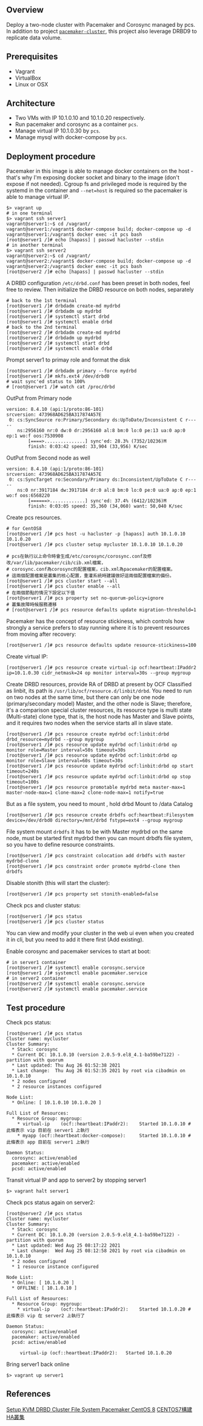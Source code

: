 ## Overview

Deploy a two-node cluster with Pacemaker and Corosync managed by pcs. In addition to project [`pacemaker-cluster`](https://github.com/jonascheng/docker-demo/tree/main/pacemaker-cluster), this project also leverage DRBD9 to replicate data volume.

## Prerequisites

- Vagrant
- VirtualBox
- Linux or OSX

## Architecture

* Two VMs with IP 10.1.0.10 and 10.1.0.20 respectively.
* Run pacemaker and corosync as a container `pcs`.
* Manage virtual IP 10.1.0.30 by `pcs`.
* Manage mysql with docker-compose by `pcs`.

## Deployment procedure

Pacemaker in this image is able to manage docker containers on the host - that's why I'm exposing docker socket and binary to the image (don't expose if not needed). Cgroup fs and privileged mode is required by the systemd in the container and `--net=host` is required so the pacemaker is able to manage virtual IP.

```console
$> vagrant up
# in one terminal
$> vagrant ssh server1
vagrant@server1:~$ cd /vagrant/
vagrant@server1:/vagrant$ docker-compose build; docker-compose up -d
vagrant@server1:/vagrant$ docker exec -it pcs bash
[root@server1 /]# echo [hapass] | passwd hacluster --stdin
# in another terminal
$> vagrant ssh server2
vagrant@server2:~$ cd /vagrant/
vagrant@server2:/vagrant$ docker-compose build; docker-compose up -d
vagrant@server2:/vagrant$ docker exec -it pcs bash
[root@server2 /]# echo [hapass] | passwd hacluster --stdin
```

A DRBD configuration `/etc/drbd.conf` has been preset in both nodes, feel free to review.
Then initialize the DRBD resource on both nodes, separately

```
# back to the 1st terminal
[root@server1 /]# drbdadm create-md mydrbd
[root@server1 /]# drbdadm up mydrbd
[root@server1 /]# systemctl start drbd
[root@server1 /]# systemctl enable drbd
# back to the 2nd terminal
[root@server2 /]# drbdadm create-md mydrbd
[root@server2 /]# drbdadm up mydrbd
[root@server2 /]# systemctl start drbd
[root@server2 /]# systemctl enable drbd
```

Prompt server1 to primay role and format the disk

```console
[root@server1 /]# drbdadm primary --force mydrbd
[root@server1 /]# mkfs.ext4 /dev/drbd0
# wait sync'ed status to 100%
# [root@server1 /]# watch cat /proc/drbd
```

OutPut from Primary node

```console
version: 8.4.10 (api:1/proto:86-101)
srcversion: 473968AD625BA317874A57E
 0: cs:SyncSource ro:Primary/Secondary ds:UpToDate/Inconsistent C r-----
    ns:2956160 nr:0 dw:0 dr:2956160 al:8 bm:0 lo:0 pe:13 ua:0 ap:0 ep:1 wo:f oos:7530908
        [====>...............] sync'ed: 28.3% (7352/10236)M
        finish: 0:03:42 speed: 33,904 (33,956) K/sec
```

OutPut from Second node as well

```console
version: 8.4.10 (api:1/proto:86-101)
srcversion: 473968AD625BA317874A57E
 0: cs:SyncTarget ro:Secondary/Primary ds:Inconsistent/UpToDate C r-----
    ns:0 nr:3917184 dw:3917184 dr:0 al:8 bm:0 lo:0 pe:0 ua:0 ap:0 ep:1 wo:f oos:6568220
        [======>.............] sync'ed: 37.4% (6412/10236)M
        finish: 0:03:05 speed: 35,360 (34,060) want: 50,040 K/sec
```

<!--

After Finish this. Create filesystem on DRBD device. Like this:

```console
# create mount point for DRBD device on primary node
[root@server1 /]# mount -t ext4 /dev/drbd0 /mnt/drbd
```

Verify DRBD works by dropping any file in /mnt/drbd, after that make Secondary node as Primary node. Run below command on `server1`

```console
[root@server1 /]# umount /mnt/drbd
[root@server1 /]# drbdadm secondary mydrbd
```

After this jump on Secondary machine, i.e `server2`. Create mount point for DRBD device on secondary node. The mount point can be the same or different from `server1`. In my case use the same.

```console
$> vagrant ssh server2
vagrant@server1:/vagrant$ docker-compose build; docker-compose up -d
vagrant@server1:/vagrant$ docker exec -it pcs bash
[root@server2 /]# drbdadm -- --overwrite-data-of-peer primary mydrbd
[root@server2 /]# mount -t ext4 /dev/drbd0 /mnt/drbd
```

Check if the file(s) have been sync'ed to `server2`. -->

Create pcs resources.

```console
# for CentOS8
[root@server1 /]# pcs host -u hacluster -p [hapass] auth 10.1.0.10 10.1.0.20
[root@server1 /]# pcs cluster setup mycluster 10.1.0.10 10.1.0.20

# pcs在執行以上命令時會生成/etc/corosync/corosync.conf及修改/var/lib/pacemaker/cib/cib.xml檔案，
# corosync.conf為corosync的配置檔案，cib.xml為pacemaker的配置檔案。
# 這兩個配置檔案是叢集的核心配置，重灌系統時建議做好這兩個配置檔案的備份。
[root@server1 /]# pcs cluster start --all
[root@server1 /]# pcs cluster enable --all
# 在兩個節點的情況下設定以下值
[root@server1 /]# pcs property set no-quorum-policy=ignore
# 叢集故障時候服務遷移
# [root@server1 /]# pcs resource defaults update migration-threshold=1
```

Pacemaker has the concept of resource stickiness, which controls how strongly a service prefers to stay running where it is to prevent resources from moving after recovery:

```console
[root@server1 /]# pcs resource defaults update resource-stickiness=100
```

Create virtual IP:

```console
[root@server1 /]# pcs resource create virtual-ip ocf:heartbeat:IPaddr2 ip=10.1.0.30 cidr_netmask=24 op monitor interval=30s --group mygroup
```

Create DRBD resources, provide RA of DRBD at present by OCF Classified as linbit, its path is `/usr/lib/ocf/resource.d/linbit/drbd`.
You need to run on two nodes at the same time, but there can only be one node (primary/secondary model) Master, and the other node is Slave; therefore, it's a comparison special cluster resources, its resource type is multi state (Multi-state) clone type, that is, the host node has Master and Slave points, and it requires two nodes when the service starts all in slave state.

```console
[root@server1 /]# pcs resource create mydrbd ocf:linbit:drbd drbd_resource=mydrbd --group mygroup
[root@server1 /]# pcs resource update mydrbd ocf:linbit:drbd op monitor role=Master interval=50s timeout=30s
[root@server1 /]# pcs resource update mydrbd ocf:linbit:drbd op monitor role=Slave interval=60s timeout=30s
[root@server1 /]# pcs resource update mydrbd ocf:linbit:drbd op start timeout=240s
[root@server1 /]# pcs resource update mydrbd ocf:linbit:drbd op stop timeout=100s
[root@server1 /]# pcs resource promotable mydrbd meta master-max=1 master-node-max=1 clone-max=2 clone-node-max=1 notify=true
```

But as a file system, you need to mount , hold drbd Mount to /data Catalog

```console
[root@server1 /]# pcs resource create drbdfs ocf:heartbeat:Filesystem device=/dev/drbd0 directory=/mnt/drbd fstype=ext4 --group mygroup
```

File system mount `drbdfs` it has to be with Master mydrbd on the same node, must be started first mydrbd then you can mount drbdfs file system, so you have to define resource constraints.

```console
[root@server1 /]# pcs constraint colocation add drbdfs with master mydrbd-clone
[root@server1 /]# pcs constraint order promote mydrbd-clone then drbdfs
```

<!-- Define docker-compose resource:

```console
[root@server1 /]# pcs resource create myapp ocf:heartbeat:docker-compose dirpath=/home/app op monitor interval=60s --group mygroup meta resource-stickiness=10O
``` -->

Disable stonith (this will start the cluster):

```console
[root@server1 /]# pcs property set stonith-enabled=false
```

Check pcs and cluster status:

```console
[root@server1 /]# pcs status
[root@server1 /]# pcs cluster status
```

You can view and modify your cluster in the web ui even when you created it in cli, but you need to add it there first (Add existing).

Enable corosync and pacemaker services to start at boot:

```console
# in server1 container
[root@server1 /]# systemctl enable corosync.service
[root@server1 /]# systemctl enable pacemaker.service
# in server2 container
[root@server2 /]# systemctl enable corosync.service
[root@server2 /]# systemctl enable pacemaker.service
```

## Test procedure

Check pcs status:

```console
[root@server1 /]# pcs status
Cluster name: mycluster
Cluster Summary:
  * Stack: corosync
  * Current DC: 10.1.0.10 (version 2.0.5-9.el8_4.1-ba59be7122) - partition with quorum
  * Last updated: Thu Aug 26 01:52:38 2021
  * Last change:  Thu Aug 26 01:52:35 2021 by root via cibadmin on 10.1.0.10
  * 2 nodes configured
  * 2 resource instances configured

Node List:
  * Online: [ 10.1.0.10 10.1.0.20 ]

Full List of Resources:
  * Resource Group: mygroup:
    * virtual-ip	(ocf::heartbeat:IPaddr2):	 Started 10.1.0.10 # 此條表示 vip 目前在 server1 上執行
    * myapp	(ocf::heartbeat:docker-compose):	 Started 10.1.0.10 # 此條表示 app 目前在 server1 上執行

Daemon Status:
  corosync: active/enabled
  pacemaker: active/enabled
  pcsd: active/enabled
```

Transit virtual IP and app to server2 by stopping server1

```console
$> vagrant halt server1
```

Check pcs status again on server2:

```console
[root@server2 /]# pcs status
Cluster name: mycluster
Cluster Summary:
  * Stack: corosync
  * Current DC: 10.1.0.20 (version 2.0.5-9.el8_4.1-ba59be7122) - partition with quorum
  * Last updated: Wed Aug 25 08:17:22 2021
  * Last change:  Wed Aug 25 08:12:58 2021 by root via cibadmin on 10.1.0.10
  * 2 nodes configured
  * 1 resource instance configured

Node List:
  * Online: [ 10.1.0.20 ]
  * OFFLINE: [ 10.1.0.10 ]

Full List of Resources:
  * Resource Group: mygroup:
    * virtual-ip	(ocf::heartbeat:IPaddr2):	 Started 10.1.0.20 # 此條表示 vip 在 server2 上執行了

Daemon Status:
  corosync: active/enabled
  pacemaker: active/enabled
  pcsd: active/enabled

     virtual-ip	(ocf::heartbeat:IPaddr2):	Started 10.1.0.20
```

Bring server1 back online

```console
$> vagrant up server1
```

## References

[Setup KVM DRBD Cluster File System Pacemaker CentOS 8](https://www.golinuxcloud.com/how-to-setup-drbd-cluster-file-system-centos8/#13_Verify_DRBD_Resource_and_Device_Status)
[CENTOS7構建HA叢集](https://www.itread01.com/content/1545727875.html)